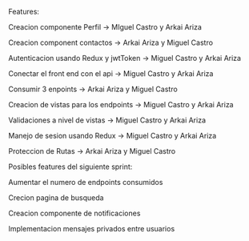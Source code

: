 Features:


Creacion componente Perfil -> MIguel Castro y Arkai Ariza

Creacion component contactos -> Arkai Ariza y Miguel Castro

Autenticacion usando Redux y jwtToken -> Miguel Castro y Arkai Ariza

Conectar el front end con el api -> Miguel Castro y Arkai Ariza

Consumir 3 enpoints -> Arkai Ariza y Miguel Castro

Creacion de vistas para los endpoints -> Miguel Castro y Arkai Ariza

Validaciones a nivel de vistas -> Miguel Castro y Arkai Ariza

Manejo de sesion usando Redux -> Miguel Castro y Arkai Ariza

Proteccion de Rutas -> Arkai Ariza y Miguel Castro


Posibles features del siguiente sprint:


Aumentar el numero de endpoints consumidos

Crecion pagina de busqueda

Creacion componente de notificaciones

Implementacion mensajes privados entre usuarios
